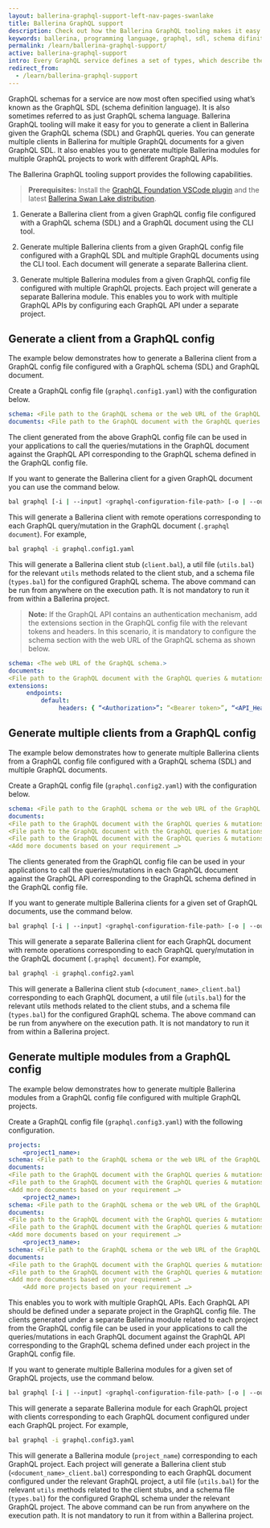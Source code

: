 ```yaml
---
layout: ballerina-graphql-support-left-nav-pages-swanlake
title: Ballerina GraphQL support 
description: Check out how the Ballerina GraphQL tooling makes it easy for you to start developing a service documented in a GraphQL schema.
keywords: ballerina, programming language, graphql, sdl, schema difinition language
permalink: /learn/ballerina-graphql-support/
active: ballerina-graphql-support
intro: Every GraphQL service defines a set of types, which describe the set of possible data you can query on that service and when queries come in, they are validated and executed against that schema. 
redirect_from:
  - /learn/ballerina-graphql-support
--- 
```


GraphQL schemas for a service are now most often specified using what’s known as the GraphQL SDL (schema definition language). It is also sometimes referred to as just GraphQL schema language. Ballerina GraphQL tooling will make it easy for you to generate a client in Ballerina given the GraphQL schema (SDL) and GraphQL queries. You can generate multiple clients in Ballerina for multiple GraphQL documents for a given GraphQL SDL. It also enables you to generate multiple Ballerina modules for multiple GraphQL projects to work with different GraphQL APIs. 

The Ballerina GraphQL tooling support provides the following capabilities.

> **Prerequisites:** Install the [GraphQL Foundation VSCode plugin](https://marketplace.visualstudio.com/items?itemName=GraphQL.vscode-graphql) and the latest [Ballerina Swan Lake distribution](https://ballerina.io/downloads/).

1. Generate a Ballerina client from a given GraphQL config file configured with a GraphQL schema (SDL) and a GraphQL document using the CLI tool.

2. Generate multiple Ballerina clients from a given GraphQL config file configured with a GraphQL SDL and multiple GraphQL documents using the CLI tool. Each document will generate a separate Ballerina client.

3. Generate multiple Ballerina modules from a given GraphQL config file configured with multiple GraphQL projects. Each project will generate a separate Ballerina module. This enables you to work with multiple GraphQL APIs by configuring each GraphQL API under a separate project.

## Generate a client from a GraphQL config

The example below demonstrates how to generate a Ballerina client from a GraphQL config file configured with a GraphQL schema (SDL) and GraphQL document.

Create a GraphQL config file (`graphql.config1.yaml`) with the configuration below.

```yml
schema: <File path to the GraphQL schema or the web URL of the GraphQL schema>
documents: <File path to the GraphQL document with the GraphQL queries & mutations>
```

The client generated from the above GraphQL config file can be used in your applications to call the queries/mutations in the GraphQL document against the GraphQL API corresponding to the GraphQL schema defined in the GraphQL config file.

If you want to generate the Ballerina client for a given GraphQL document you can use the command below.

```bash
bal graphql [-i | --input] <graphql-configuration-file-path> [-o | --output] <output-location> 
```

This will generate a Ballerina client with remote operations corresponding to each GraphQL query/mutation in the GraphQL document (`.graphql document`). For example,

```bash
bal graphql -i graphql.config1.yaml
```

This will generate a Ballerina client stub (`client.bal`), a util file (`utils.bal`) for the relevant `utils` methods related to the client stub, and a schema file (`types.bal`) for the configured GraphQL schema. The above command can be run from anywhere on the execution path. It is not mandatory to run it from within a Ballerina project.

>**Note:** If the GraphQL API contains an authentication mechanism, add the extensions section in the GraphQL config file with the relevant tokens and headers. In this scenario, it is mandatory to configure the schema section with the web URL of the GraphQL schema as shown below.

```yml
schema: <The web URL of the GraphQL schema.>
documents:
<File path to the GraphQL document with the GraphQL queries & mutations>
extensions:
     endpoints:
         default:
              headers: { “<Authorization>”: “<Bearer token>”, “<API_Header_Key1>”: “<API_Header_Value1>”,” <API_Header_Key2>”: “<API_Header_Value2>” }
```

## Generate multiple clients from a GraphQL config

The example below demonstrates how to generate multiple Ballerina clients from a GraphQL config file configured with a GraphQL schema (SDL) and multiple GraphQL documents.

Create a GraphQL config file (`graphql.config2.yaml`) with the configuration below.

```yml
schema: <File path to the GraphQL schema or the web URL of the GraphQL schema>
documents:
<File path to the GraphQL document with the GraphQL queries & mutations>
<File path to the GraphQL document with the GraphQL queries & mutations>
<File path to the GraphQL document with the GraphQL queries & mutations>
<Add more documents based on your requirement …>
```

The clients generated from the GraphQL config file can be used in your applications to call the queries/mutations in each GraphQL document against the GraphQL API corresponding to the GraphQL schema defined in the GraphQL config file.

If you want to generate multiple Ballerina clients for a given set of GraphQL documents, use the command below.

```bash
bal graphql [-i | --input] <graphql-configuration-file-path> [-o | --output] <output-location> 
```

This will generate a separate Ballerina client for each GraphQL document with remote operations corresponding to each GraphQL query/mutation in the GraphQL document (`.graphql document`). For example,

```bash
bal graphql -i graphql.config2.yaml
```

This will generate a Ballerina client stub (`<document_name>_client.bal`) corresponding to each GraphQL document, a util file (`utils.bal`) for the relevant utils methods related to the client stubs, and a schema file (`types.bal`) for the configured GraphQL schema. The above command can be run from anywhere on the execution path. It is not mandatory to run it from within a Ballerina project.

## Generate multiple modules from a GraphQL config

The example below demonstrates how to generate multiple Ballerina modules from a GraphQL config file configured with multiple GraphQL projects.

Create a GraphQL config file (`graphql.config3.yaml`) with the following configuration.

```yaml
projects:
    <project1_name>:
schema: <File path to the GraphQL schema or the web URL of the GraphQL schema>
documents:
<File path to the GraphQL document with the GraphQL queries & mutations>
<File path to the GraphQL document with the GraphQL queries & mutations>
<Add more documents based on your requirement …>
    <project2_name>:
schema: <File path to the GraphQL schema or the web URL of the GraphQL schema>
documents:
<File path to the GraphQL document with the GraphQL queries & mutations>
<File path to the GraphQL document with the GraphQL queries & mutations>
<Add more documents based on your requirement …>
    <project3_name>:
schema: <File path to the GraphQL schema or the web URL of the GraphQL schema>
documents:
<File path to the GraphQL document with the GraphQL queries & mutations>
<File path to the GraphQL document with the GraphQL queries & mutations>
<Add more documents based on your requirement …>
    <Add more projects based on your requirement …>
```

This enables you to work with multiple GraphQL APIs. Each GraphQL API should be defined under a separate project in the GraphQL config file. The clients generated under a separate Ballerina module related to each project from the GraphQL config file can be used in your applications to call the queries/mutations in each GraphQL document against the GraphQL API corresponding to the GraphQL schema defined under each project in the GraphQL config file.

If you want to generate multiple Ballerina modules for a given set of GraphQL projects, use the command below.

```bash
bal graphql [-i | --input] <graphql-configuration-file-path> [-o | --output] <output-location> 
```

This will generate a separate Ballerina module for each GraphQL project with clients corresponding to each GraphQL document configured under each GraphQL project. For example,

```bash
bal graphql -i graphql.config3.yaml
```

This will generate a Ballerina module (`project_name`) corresponding to each GraphQL project. Each project will generate a Ballerina client stub (`<document_name>_client.bal`) corresponding to each GraphQL document configured under the relevant GraphQL project, a util file (`utils.bal`) for the relevant `utils` methods related to the client stubs, and a schema file (`types.bal`) for the configured GraphQL schema under the relevant GraphQL project. The above command can be run from anywhere on the execution path. It is not mandatory to run it from within a Ballerina project.
  